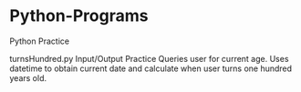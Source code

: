 # Python-Programs

Python Practice

turnsHundred.py
  Input/Output Practice
  Queries user for current age. Uses datetime to obtain current date and calculate when user turns one hundred years old.

